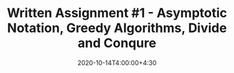 ---
type: assignment
date: 2020-10-14T4:00:00+4:30
title: 'Written Assignment #1 - Asymptotic Notation, Greedy Algorithms, Divide and Conqure'
pdf: /static_files/assignments/HW1.pdf
#attachment: /static_files/assignments/A3.zip
#solutions: /static_files/assignments
due: 2020-10-28T23:59:00+3:30
---